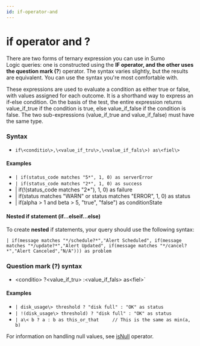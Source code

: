 ```yaml
---
id: if-operator-and
---
```


# if operator and ?

There are two forms of ternary expression you can use in Sumo
Logic queries: one is constructed using the **IF **operator, and the
other uses the question mark (**?**) operator. The syntax varies
slightly, but the results are equivalent. You can use the syntax you're
most comfortable with.

These expressions are used to evaluate a condition as either true or
false, with values assigned for each outcome. It is a shorthand way to
express an if-else condition. On the basis of the test, the entire
expression returns value_if_true if the condition is true, else
value_if_false if the condition is false. The two sub-expressions
(value_if_true and value_if_false) must have the same type.

### Syntax

-   `if\<conditio\>,\<value_if_tru\>,\<value_if_fals\>) as\<fiel\>`

#### Examples

-   `| if(status_code matches "5*", 1, 0) as serverError`
-   `| if(status_code matches "2*", 1, 0) as success`
-   \| if(!(status_code matches "2\*"), 1, 0) as failure
-   \| if(status matches "WARN" or status matches "ERROR", 1, 0) as
    status
-   \| if(alpha \> 1 and beta \> 5, "true", "false") as conditionState

#### Nested if statement (if...elseif...else)

To create **nested** if statements, your query should use the following
syntax:  
  
`| if(message matches "*/schedule?*","Alert Scheduled", if(message matches "*/update?*","Alert Updated", if(message matches "*/cancel?*","Alert Canceled","N/A"))) as problem`

### Question mark (?) syntax

-   \<conditio\> ?\<value_if_tru\> :\<value_if_fals\> as\<fiel\>`

#### Examples

-   `| disk_usage\> threshold ? "disk full" : "OK" as status`
-   `| !(disk_usage\> threshold) ? "disk full" : "OK" as status`
-   `| a\< b ? a : b as this_or_that     // This is the same as min(a, b)`

For information on handling null values,
see [isNull](isNull,-isEmpty,-isBlank.md "isNull, isEmpty, isBlank")
operator.
